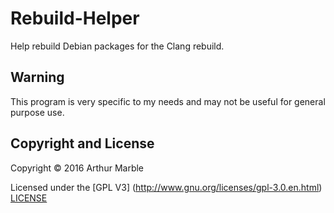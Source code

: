 Rebuild-Helper
==============

Help rebuild Debian packages for the Clang rebuild.


## Warning
This program is very specific to my needs and may not be useful for
general purpose use.

## Copyright and License

Copyright © 2016 Arthur Marble

Licensed under the [GPL V3] (http://www.gnu.org/licenses/gpl-3.0.en.html) [LICENSE](LICENSE)
